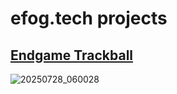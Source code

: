 # efog.tech projects

## [Endgame Trackball](https://github.com/efogtech/endgame-trackball)

![20250728_060028](https://github.com/user-attachments/assets/f433f68a-cfca-4bec-8bcd-85bc274544f8)

